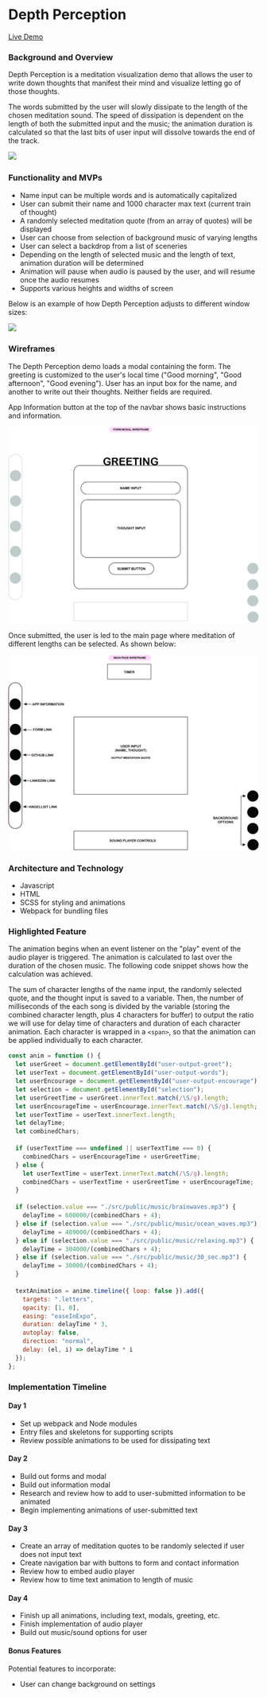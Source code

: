 <link rel="stylesheet" type="text/css" media="all" href="readme.css" />

# Depth Perception

[Live Demo](https://catherinekimyj.github.io/depth-perception/)

### **Background and Overview**

Depth Perception is a meditation visualization demo that allows the user to write down thoughts that manifest their mind and visualize letting go of those thoughts.

The words submitted by the user will slowly dissipate to the length of the chosen meditation sound. The speed of dissipation is dependent on the length of both the submitted input and the music; the animation duration is calculated so that the last bits of user input will dissolve towards the end of the track.

![](./src/public/images/depth_perception_mainpage.gif?style=centerme)

### **Functionality and MVPs**

- Name input can be multiple words and is automatically capitalized
- User can submit their name and 1000 character max text (current train of thought)
- A randomly selected meditation quote (from an array of quotes) will be displayed
- User can choose from selection of background music of varying lengths
- User can select a backdrop from a list of sceneries
- Depending on the length of selected music and the length of text, animation duration will be determined
- Animation will pause when audio is paused by the user, and will resume once the audio resumes
- Supports various heights and widths of screen

Below is an example of how Depth Perception adjusts to different window sizes:

![](./src/public/images/depth_perception_minimize.gif?style=centerme)

### **Wireframes**

The Depth Perception demo loads a modal containing the form. The greeting is customized to the user's local time ("Good morning", "Good afternoon", "Good evening"). User has an input box for the name, and another to write out their thoughts. Neither fields are required.

App Information button at the top of the navbar shows basic instructions and information.

![image info](./src/public/images/depth_perception_modal.jpg)

Once submitted, the user is led to the main page where meditation of different lengths can be selected. As shown below:

![image info](./src/public/images/depth_perception_main.jpg)

### **Architecture and Technology**

- Javascript
- HTML
- SCSS for styling and animations
- Webpack for bundling files

### **Highlighted Feature**

The animation begins when an event listener on the "play" event of the audio player is triggered. The animation is calculated to last over the duration of the chosen music. The following code snippet shows how the calculation was achieved.

The sum of character lengths of the name input, the randomly selected quote, and the thought input is saved to a variable. Then, the number of milliseconds of the each song is divided by the variable (storing the combined character length, plus 4 characters for buffer) to output the ratio we will use for delay time of characters and duration of each character animation. Each character is wrapped in a `<span>`, so that the animation can be applied individually to each character.

```javascript
const anim = function () {
  let userGreet = document.getElementById("user-output-greet");
  let userText = document.getElementById("user-output-words");
  let userEncourage = document.getElementById("user-output-encourage");
  let selection = document.getElementById("selection");
  let userGreetTime = userGreet.innerText.match(/\S/g).length;
  let userEncourageTime = userEncourage.innerText.match(/\S/g).length;
  let userTextTime = userText.innerText.length;
  let delayTime;
  let combinedChars;

  if (userTextTime === undefined || userTextTime === 0) {
    combinedChars = userEncourageTime + userGreetTime;
  } else {
    let userTextTime = userText.innerText.match(/\S/g).length;
    combinedChars = userTextTime + userGreetTime + userEncourageTime;
  }

  if (selection.value === "./src/public/music/brainwaves.mp3") {
    delayTime = 600000/(combinedChars + 4);
  } else if (selection.value === "./src/public/music/ocean_waves.mp3") {
    delayTime = 489000/(combinedChars + 4);
  } else if (selection.value === "./src/public/music/relaxing.mp3") {
    delayTime = 304000/(combinedChars + 4);
  } else if (selection.value === "./src/public/music/30_sec.mp3") {
    delayTime = 30000/(combinedChars + 4);
  }

  textAnimation = anime.timeline({ loop: false }).add({
    targets: ".letters",
    opacity: [1, 0],
    easing: "easeInExpo",
    duration: delayTime * 3,
    autoplay: false,
    direction: "normal",
    delay: (el, i) => delayTime * i
  });
};
```

### **Implementation Timeline**

#### Day 1

- Set up webpack and Node modules
- Entry files and skeletons for supporting scripts
- Review possible animations to be used for dissipating text

#### Day 2

- Build out forms and modal
- Build out information modal
- Research and review how to add to user-submitted information to be animated
- Begin implementing animations of user-submitted text

#### Day 3

- Create an array of meditation quotes to be randomly selected if user does not input text
- Create navigation bar with buttons to form and contact information
- Review how to embed audio player
- Review how to time text animation to length of music

#### Day 4

- Finish up all animations, including text, modals, greeting, etc.
- Finish implementation of audio player
- Build out music/sound options for user

#### **Bonus Features**

Potential features to incorporate:

- User can change background on settings
